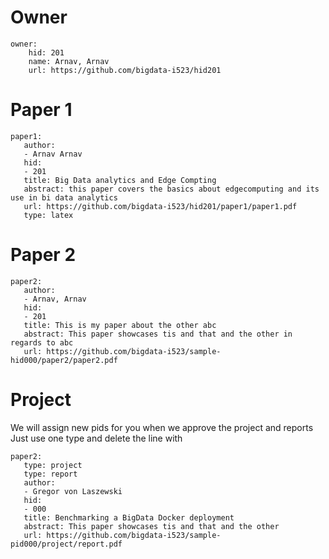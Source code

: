 
# Owner

```
owner:
    hid: 201
    name: Arnav, Arnav
    url: https://github.com/bigdata-i523/hid201
```

# Paper 1

```
paper1:
   author: 
   - Arnav Arnav
   hid:
   - 201
   title: Big Data analytics and Edge Compting
   abstract: this paper covers the basics about edgecomputing and its use in bi data analytics
   url: https://github.com/bigdata-i523/hid201/paper1/paper1.pdf
   type: latex
```
   
# Paper 2

```
paper2:
   author: 
   - Arnav, Arnav
   hid:
   - 201
   title: This is my paper about the other abc
   abstract: This paper showcases tis and that and the other in regards to abc
   url: https://github.com/bigdata-i523/sample-hid000/paper2/paper2.pdf   
```

# Project 

We will assign new pids for you when we approve the project and reports   
Just use one type and delete the line with 

```
paper2:
   type: project
   type: report
   author: 
   - Gregor von Laszewski
   hid:
   - 000
   title: Benchmarking a BigData Docker deployment
   abstract: This paper showcases tis and that and the other 
   url: https://github.com/bigdata-i523/sample-pid000/project/report.pdf
```
   
